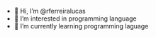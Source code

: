 - 👋 Hi, I’m @rferreiralucas
- 👀 I’m interested in programming language
- 🌱 I’m currently learning programming laguage


<!---
rferreiralucas/rferreiralucas is a ✨ special ✨ repository because its `README.md` (this file) appears on your GitHub profile.
You can click the Preview link to take a look at your changes.
--->

